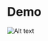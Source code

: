 # Demo

![Alt text](https://raw.githubusercontent.com/scott1028/precompile-and-ast-study/master/HTTP206_Response.png "test01.jpg")
